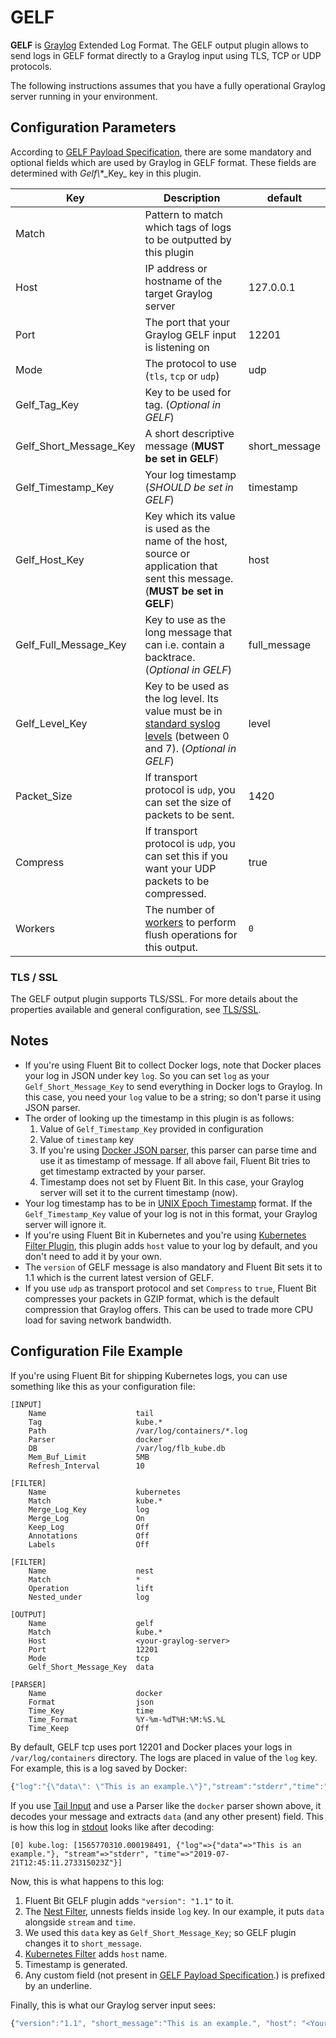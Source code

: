 # GELF

**GELF** is [Graylog](https://www.graylog.org) Extended Log Format. The GELF output plugin allows to send logs in GELF format directly to a Graylog input using TLS, TCP or UDP protocols.

The following instructions assumes that you have a fully operational Graylog server running in your environment.

## Configuration Parameters

According to [GELF Payload Specification](https://go2docs.graylog.org/5-0/getting_in_log_data/gelf.html?Highlight=Payload#GELFPayloadSpecification), there are some mandatory and optional fields which are used by Graylog in GELF format. These fields are determined with _Gelf\\_\*\_Key\_ key in this plugin.

| Key                    | Description                                                                                                                                                                 | default       |
| ---------------------- | --------------------------------------------------------------------------------------------------------------------------------------------------------------------------- | ------------- |
| Match                  | Pattern to match which tags of logs to be outputted by this plugin                                                                                                          |               |
| Host                   | IP address or hostname of the target Graylog server                                                                                                                         | 127.0.0.1     |
| Port                   | The port that your Graylog GELF input is listening on                                                                                                                       | 12201         |
| Mode                   | The protocol to use (`tls`, `tcp` or `udp`)                                                                                                                                 | udp           |
| Gelf\_Tag\_Key         | Key to be used for tag. (_Optional in GELF_)  |               |
| Gelf_Short_Message_Key | A short descriptive message (**MUST be set in GELF**)                                                                                                                       | short_message |
| Gelf_Timestamp_Key     | Your log timestamp (_SHOULD be set in GELF_)                                                                                                                                | timestamp     |
| Gelf_Host_Key          | Key which its value is used as the name of the host, source or application that sent this message. (**MUST be set in GELF**)                                                | host          |
| Gelf_Full_Message_Key  | Key to use as the long message that can i.e. contain a backtrace. (_Optional in GELF_)                                                                                      | full_message  |
| Gelf_Level_Key         | Key to be used as the log level. Its value must be in [standard syslog levels](https://en.wikipedia.org/wiki/Syslog#Severity_level) (between 0 and 7). (_Optional in GELF_) | level         |
| Packet_Size            | If transport protocol is `udp`, you can set the size of packets to be sent.                                                                                                 | 1420          |
| Compress               | If transport protocol is `udp`, you can set this if you want your UDP packets to be compressed.                                                                             | true          |
| Workers | The number of [workers](../../administration/multithreading.md#outputs) to perform flush operations for this output. | `0` |

### TLS / SSL

The GELF output plugin supports TLS/SSL.
For more details about the properties available and general configuration, see [TLS/SSL](../../administration/transport-security.md).

## Notes

* If you're using Fluent Bit to collect Docker logs, note that Docker places your log in JSON under key `log`. So you can set `log` as your `Gelf_Short_Message_Key` to send everything in Docker logs to Graylog. In this case, you need your `log` value to be a string; so don't parse it using JSON parser.
* The order of looking up the timestamp in this plugin is as follows:
  1. Value of `Gelf_Timestamp_Key` provided in configuration
  2. Value of `timestamp` key
  3. If you're using [Docker JSON parser](../parsers/json.md), this parser can parse time and use it as timestamp of message. If all above fail, Fluent Bit tries to get timestamp extracted by your parser.
  4. Timestamp does not set by Fluent Bit. In this case, your Graylog server will set it to the current timestamp (now).
* Your log timestamp has to be in [UNIX Epoch Timestamp](https://en.wikipedia.org/wiki/Unix_time) format. If the `Gelf_Timestamp_Key` value of your log is not in this format, your Graylog server will ignore it.
* If you're using Fluent Bit in Kubernetes and you're using [Kubernetes Filter Plugin](../filters/kubernetes.md), this plugin adds `host` value to your log by default, and you don't need to add it by your own.
* The `version` of GELF message is also mandatory and Fluent Bit sets it to 1.1 which is the current latest version of GELF.
* If you use `udp` as transport protocol and set `Compress` to `true`, Fluent Bit compresses your packets in GZIP format, which is the default compression that Graylog offers. This can be used to trade more CPU load for saving network bandwidth.

## Configuration File Example

If you're using Fluent Bit for shipping Kubernetes logs, you can use something like this as your configuration file:

```
[INPUT]
    Name                    tail
    Tag                     kube.*
    Path                    /var/log/containers/*.log
    Parser                  docker
    DB                      /var/log/flb_kube.db
    Mem_Buf_Limit           5MB
    Refresh_Interval        10

[FILTER]
    Name                    kubernetes
    Match                   kube.*
    Merge_Log_Key           log
    Merge_Log               On
    Keep_Log                Off
    Annotations             Off
    Labels                  Off

[FILTER]
    Name                    nest
    Match                   *
    Operation               lift
    Nested_under            log

[OUTPUT]
    Name                    gelf
    Match                   kube.*
    Host                    <your-graylog-server>
    Port                    12201
    Mode                    tcp
    Gelf_Short_Message_Key  data

[PARSER]
    Name                    docker
    Format                  json
    Time_Key                time
    Time_Format             %Y-%m-%dT%H:%M:%S.%L
    Time_Keep               Off
```

By default, GELF tcp uses port 12201 and Docker places your logs in `/var/log/containers` directory. The logs are placed in value of the `log` key. For example, this is a log saved by Docker:

```javascript
{"log":"{\"data\": \"This is an example.\"}","stream":"stderr","time":"2019-07-21T12:45:11.273315023Z"}
```

If you use [Tail Input](../inputs/tail.md) and use a Parser like the `docker` parser shown above, it decodes your message and extracts `data` (and any other present) field. This is how this log in [stdout](standard-output.md) looks like after decoding:

```
[0] kube.log: [1565770310.000198491, {"log"=>{"data"=>"This is an example."}, "stream"=>"stderr", "time"=>"2019-07-21T12:45:11.273315023Z"}]
```

Now, this is what happens to this log:

1. Fluent Bit GELF plugin adds `"version": "1.1"` to it.
2. The [Nest Filter](../filters/nest.md), unnests fields inside `log` key. In our example, it puts `data` alongside `stream` and `time`.
3. We used this `data` key as `Gelf_Short_Message_Key`; so GELF plugin changes it to `short_message`.
4. [Kubernetes Filter](../filters/kubernetes.md) adds `host` name.
5. Timestamp is generated.
6. Any custom field (not present in [GELF Payload Specification](https://go2docs.graylog.org/5-0/getting_in_log_data/gelf.html?Highlight=Payload#GELFPayloadSpecification).) is prefixed by an underline.

Finally, this is what our Graylog server input sees:

```javascript
{"version":"1.1", "short_message":"This is an example.", "host": "<Your Node Name>", "_stream":"stderr", "timestamp":1565770310.000199}
```
